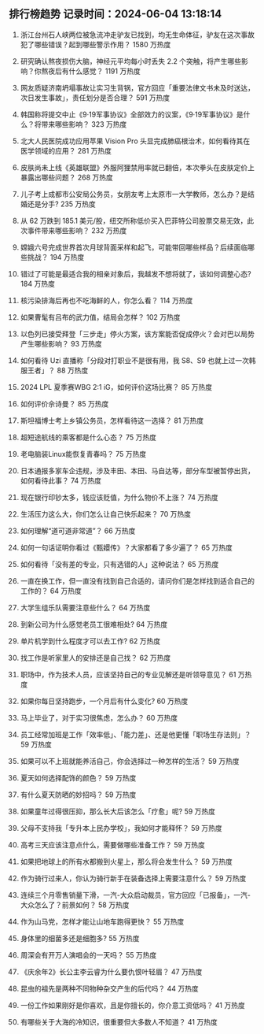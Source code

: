 
## 排行榜趋势 记录时间：2024-06-04 13:18:14
  
  1. 浙江台州石人峡两位被急流冲走驴友已找到，均无生命体征，驴友在这次事故犯了哪些错误？起到哪些警示作用？ 1580 万热度
    
  2. 研究确认熬夜损伤大脑，神经元平均每小时丢失 2.2 个突触，将产生哪些影响？你熬夜后有什么感觉？ 1191 万热度
    
  3. 网友质疑济南坍塌事故让实习生背锅，官方回应「重要法律文书未及时送达，次日发生事故」，责任划分是否合理？ 591 万热度
    
  4. 韩国称将提交中止《9·19军事协议》全部效力的议案，《9·19军事协议》是什么？将带来哪些影响？ 323 万热度
    
  5. 北大人民医院成功应用苹果 Vision Pro 头显完成肺癌根治术，如何看待其在医学领域的应用？ 281 万热度
    
  6. 皮肤尚未上线《英雄联盟》外服阿狸禁用率就已翻倍，本次拳头在皮肤定价上暴露出哪些问题？ 268 万热度
    
  7. 儿子考上成都市公安局公务员，女朋友考上太原市一大学教师，怎么办？是结婚还是分手? 235 万热度
    
  8. 从 62 万跌到 185.1 美元/股，纽交所称低价买入巴菲特公司股票交易无效，此次事件带来哪些影响？ 232 万热度
    
  9. 嫦娥六号完成世界首次月球背面采样和起飞，可能带回哪些样品？后续面临哪些挑战？ 194 万热度
    
  10. 错过了可能是最适合我的相亲对象后，我越发不想将就了，该如何调整心态? 184 万热度
    
  11. 核污染排海后再也不吃海鲜的人，你怎么看？ 114 万热度
    
  12. 如果曹髦有吕布的武力值，结局会怎样？ 102 万热度
    
  13. 以色列已接受拜登「三步走」停火方案，该方案能否促成停火？会对巴以局势产生哪些影响？ 93 万热度
    
  14. 如何看待 Uzi 直播称「分段对打职业不是很有用，我 S8、S9 也就上过一次韩服王者」？ 88 万热度
    
  15. 2024 LPL 夏季赛WBG 2:1 iG，如何评价这场比赛？ 85 万热度
    
  16. 如何评价佘诗曼？ 85 万热度
    
  17. 斯坦福博士考上乡镇公务员，怎样看待这一选择？ 81 万热度
    
  18. 超短途航线的乘客都是什么心态？ 75 万热度
    
  19. 老电脑装Linux能恢复青春吗？ 75 万热度
    
  20. 日本通报多家车企违规，涉及丰田、本田、马自达等，部分车型被暂停出货，如何看待此事？ 74 万热度
    
  21. 现在银行印钞太多，钱应该贬值，为什么物价不上涨？ 74 万热度
    
  22. 生活压力这么大，你们怎么让自己快乐起来？ 70 万热度
    
  23. 如何理解“道可道非常道”？ 66 万热度
    
  24. 如何一句话证明你看过《甄嬛传》？大家都看了多少遍了？ 65 万热度
    
  25. 如何看待「没有差的专业，只有选错的人」这种说法？ 65 万热度
    
  26. 一直在换工作，但一直没有找到自己合适的，请问你们是怎样找到适合自己的工作的？ 64 万热度
    
  27. 大学生组乐队需要注意些什么？ 64 万热度
    
  28. 到新公司为什么感觉老员工很难相处? 64 万热度
    
  29. 单片机学到什么程度才可以去工作? 62 万热度
    
  30. 找工作是听家里人的安排还是自己找？ 62 万热度
    
  31. 职场中，作为技术人员，应该坚持自己的专业见解还是听领导意见？ 61 万热度
    
  32. 如果你每日坚持跑步，一个月后有什么变化? 60 万热度
    
  33. 马上毕业了，对于实习很焦虑，怎么办？ 60 万热度
    
  34. 员工经常加班是工作「效率低」、「能力差」、还是他更懂「职场生存法则」？ 59 万热度
    
  35. 如果可以不上班就能养活自己，你会选择过一种怎样的生活？ 59 万热度
    
  36. 夏天如何选择配饰的颜色？ 59 万热度
    
  37. 有什么夏天防晒的妙招吗？ 59 万热度
    
  38. 如果童年过得很压抑，那么长大后该怎么「疗愈」呢? 59 万热度
    
  39. 父母不支持我「专升本上民办学校」，我如何才能释怀？ 59 万热度
    
  40. 高考三天应该注意点什么，需要做哪些准备工作？ 59 万热度
    
  41. 如果把地球上的所有水都搬到火星上，那么将会发生什么？ 59 万热度
    
  42. 作为骑行过来人，你认为骑行新手在装备选择上需要注意什么？ 59 万热度
    
  43. 连续三个月零售销量下滑，一汽-大众启动裁员，官方回应「已报备」，一汽-大众怎么了？前景如何？ 58 万热度
    
  44. 作为山马党，怎样才能让山地车跑得更快？ 55 万热度
    
  45. 身体里的细菌多还是细胞多? 55 万热度
    
  46. 周深会有开万人演唱会的一天吗？ 55 万热度
    
  47. 《庆余年2》长公主李云睿为什么要仇恨叶轻眉？ 47 万热度
    
  48. 昆虫的祖先是两种不同物种杂交产生的后代吗？ 44 万热度
    
  49. 一份工作如果刚好是你喜欢，且是你擅长的，你介意工资低吗？ 41 万热度
    
  50. 有哪些关于大海的冷知识，很重要但大多数人不知道？ 41 万热度
    